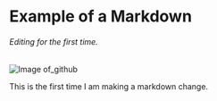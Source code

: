# Example of a Markdown
###### Editing for the first time. 

![Image of_github](https://foundations.projectpythia.org/_images/GitHub-logo.png)










This is the first time I am making a markdown change. 
